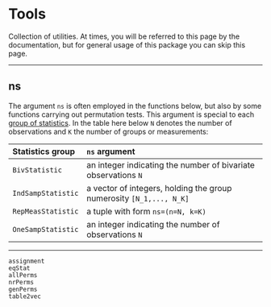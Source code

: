# Tools

Collection of utilities. At times, you will be referred to this page by the documentation,
but for general usage of this package you can skip this page.

---

## ns

The argument `ns` is often employed in the functions below, but also by some functions carrying out permutation tests.
This argument is special to each [group of statistics](@ref "Statistic groups"). In the table here below
``N`` denotes the number of observations and ``K`` the number of groups or measurements:

| Statistics group  | `ns` argument |  
|:------------------|:--------------|
|`BivStatistic`     | an integer indicating the number of bivariate observations ``N`` |
|`IndSampStatistic` | a vector of integers, holding the group numerosity ``[N_1,..., N_K]`` |
|`RepMeasStatistic` | a tuple with form ``ns=(n=N, k=K)`` |
|`OneSampStatistic` | an integer indicating the number of observations ``N`` |

---


```@docs
assignment
eqStat
allPerms
nrPerms
genPerms
table2vec
```

